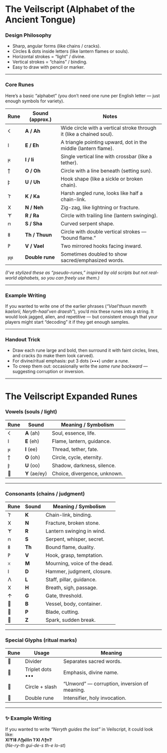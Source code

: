 # **The Veilscript (Alphabet of the Ancient Tongue)**

### Design Philosophy

- Sharp, angular forms (like chains / cracks).
- Circles & dots inside letters (like lantern flames or souls).
- Horizontal strokes = “light” / divine.
- Vertical strokes = “chains” / binding.
- Easy to draw with pencil or marker.

---

### **Core Runes**

Here’s a basic “alphabet” (you don’t need one rune per English letter — just enough symbols for variety).

|Rune|Sound (approx.)|Notes|
|---|---|---|
|𐌂|**A / Ah**|Wide circle with a vertical stroke through it (like a chained soul).|
|𐌉|**E / Eh**|A triangle pointing upward, dot in the middle (lantern flame).|
|𐍂|**I / Ii**|Single vertical line with crossbar (like a tether).|
|𐍊|**O / Oh**|Circle with a line beneath (setting sun).|
|𐍆|**U / Uh**|Hook shape (like a sickle or broken chain).|
|𐌕|**K / Ka**|Harsh angled rune, looks like half a chain-link.|
|𐌗|**N / Neh**|Zig-zag, like lightning or fracture.|
|𐌙|**R / Ra**|Circle with trailing line (lantern swinging).|
|𐍀|**S / Sha**|Curved serpent shape.|
|𐌚|**Th / Thuun**|Circle with double vertical strokes — “bound flame.”|
|𐌛|**V / Vael**|Two mirrored hooks facing inward.|
|𐍂𐍂|**Double rune**|Sometimes doubled to show sacred/emphasized words.|

_(I’ve stylized these as “pseudo-runes,” inspired by old scripts but not real-world alphabets, so you can freely use them.)_

---

### Example Writing

If you wanted to write one of the earlier phrases (_“Vael’thuun mereth kaelorii, Neryth-haal’ven draesh”_), you’d mix these runes into a string. It would look jagged, alien, and repetitive — but consistent enough that your players might start “decoding” it if they get enough samples.

---

### Handout Trick

- Draw each rune large and bold, then surround it with faint circles, lines, and cracks (to make them look carved).
- For divine/ritual emphasis: put 3 dots (•••) under a rune.
- To creep them out: occasionally write the _same rune backward_ — suggesting corruption or inversion.
--- 
# **The Veilscript Expanded Runes**

### **Vowels (souls / light)**

| Rune | Sound         | Meaning / Symbolism          |
| ---- | ------------- | ---------------------------- |
| 𐌂   | **A** (ah)    | Soul, essence, life.         |
| 𐌉   | **E** (eh)    | Flame, lantern, guidance.    |
| 𐍂   | **I** (ee)    | Thread, tether, fate.        |
| 𐍊   | **O** (oh)    | Circle, cycle, eternity.     |
| 𐍆   | **U** (oo)    | Shadow, darkness, silence.   |
| 𐍋   | **Y** (ae/ey) | Choice, divergence, unknown. |

---

### **Consonants (chains / judgment)**

|Rune|Sound|Meaning / Symbolism|
|---|---|---|
|𐌕|**K**|Chain-link, binding.|
|𐌗|**N**|Fracture, broken stone.|
|𐌙|**R**|Lantern swinging in wind.|
|𐍀|**S**|Serpent, whisper, secret.|
|𐌚|**Th**|Bound flame, duality.|
|𐌛|**V**|Hook, grasp, temptation.|
|𐌟|**M**|Mourning, voice of the dead.|
|𐌠|**D**|Hammer, judgment, closure.|
|𐌡|**L**|Staff, pillar, guidance.|
|𐌢|**H**|Breath, sigh, passage.|
|𐌣|**G**|Gate, threshold.|
|𐌤|**B**|Vessel, body, container.|
|𐌥|**P**|Blade, cutting.|
|𐌦|**Z**|Spark, sudden break.|

---

### **Special Glyphs (ritual marks)**

|Rune|Usage|Meaning|
|---|---|---|
|𐌧|Divider|Separates sacred words.|
|𐌨|Triplet dots •••|Emphasis, divine name.|
|𐌩|Circle + slash|“Unword” — corruption, inversion of meaning.|
|𐌪|Double rune|Intensifier, holy invocation.|

---

### ✨ Example Writing

If you wanted to write _“Neryth guides the lost”_ in Veilscript, it could look like:  
**𐌗𐌉𐌙𐌉𐌚 𐌡𐍊𐍂𐌉𐌠𐌉𐍀 𐌕𐌢𐌉 𐌡𐍊𐍀𐌕**  
(_Ne-ry-th gui-de-s th-e lo-st_)